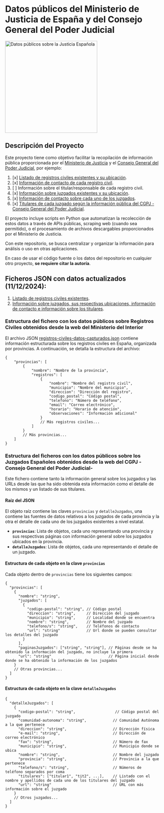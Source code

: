 # Datos públicos del Ministerio de Justicia de España y del Consejo General del Poder Judicial

<img src="https://github.com/user-attachments/assets/cab172b9-2d26-4141-a82f-e6011008cc1f" alt="Datos públicos sobre la Justicia Española" width="300">


## Descripción del Proyecto

Este proyecto tiene como objetivo facilitar la recopilación de información pública proporcionada por el [Ministerio de Justicia](https://www.mjusticia.gob.es) y el [Consejo General del Poder Judicial](https://www.poderjudicial.es/), por ejemplo:

1. [x] [Listado de registros civiles existentes y su ubicación][1].
2. [x] [Información de contacto de cada registro civil][1].
3. [ ] Información sobre el titular/responsable de cada registro civil.
4. [x] [Información sobre juzgados existentes y su ubicación][2].
5. [x] [Información de contacto sobre cada uno de los juzgados][2].
6. [x] [Titulares de cada juzgado según la información pública del CGPJ -Consejo General del Poder Judicial][2].

El proyecto incluye scripts en Python que automatizan la recolección de estos datos a través de APIs públicas, scraping web (cuando sea permitido), o el procesamiento de archivos descargables proporcionados por el Ministerio de Justicia.

Con este repositorio, se busca centralizar y organizar la información para análisis o uso en otras aplicaciones.

En caso de usar el código fuente o los datos del repositorio en cualquier otro proyecto, **se requiere citar la autoría**.

## Ficheros JSON con datos actualizados (11/12/2024):
1. [Listado de registros civiles existentes][1].
2. [Información sobre juzgados, sus respectivas ubicaciones, información de contacto e información sobre los titulares][2].

   
### Estructura del fichero con los datos públicos sobre Registros Civiles obtenidos desde la web del Ministerio del Interior

El archivo JSON [registros-civiles-datos-capturados.json][1] contiene información estructurada sobre los registros civiles en España, organizada por provincias. A continuación, se detalla la estructura del archivo:
```
{
    "provincias": [
        {
            "nombre": "Nombre de la provincia",
            "registros": [
                {
                    "nombre": "Nombre del registro civil",
                    "municipio": "Nombre del municipio",
                    "direccion": "Dirección del registro",
                    "codigo_postal": "Código postal",
                    "telefono": "Número de teléfono",
                    "email": "Correo electrónico",
                    "horario": "Horario de atención",
                    "observaciones": "Información adicional"
                }
                // Más registros civiles...
            ]
        }
        // Más provincias...
    ]
}
```

### Estructura del ficheros con los datos públicos sobre los Juzgados Españoles obtenidos desde la web del CGPJ -Consejo General del Poder Judicial-
Este fichero contiene tanto la información general sobre los juzgados y las URLs desde las que ha sido obtenida esta información como el detalle de los mismos y un listado de sus titulares.

#### Raíz del JSON
El objeto raíz contiene las claves ```provincias``` y ```detalleJuzgados```, una contiene las fuentes de datos relativos a los juzgados de cada provincia y la otra el detalle de cada uno de los juzgados existentes a nivel estatal.

- **`provincias`**: Lista de objetos, cada uno representando una provincia y sus respectivas páginas con información general sobre los juzgados ubicados en la provincia.
- **`detalleJuzgados`**: Lista de objetos, cada uno representando el detalle de un juzgado.

#### Estructura de cada objeto en la clave `provincias`
Cada objeto dentro de `provincias` tiene los siguientes campos:

```
{
  "provincias": [
    {
      "nombre": "string",
      "juzgados": [
        {
          "codigo-postal": "string", // Código postal 
          "direccion": "string",     // Dirección del juzgado
          "municipio": "string",     // Localidad donde se encuentra
          "nombre": "string",        // Nombre del juzgado
          "telefono/s": "string",    // Teléfonos de contacto
          "url": "string"            // Url donde se pueden consultar los detalles del juzgado
        }
      ],
      "paginasJuzgados": ["string", "string"], // Páginas desde se ha obtenido la información del juzgado, no incluye la primera
      "url": "string"                          // Página inicial desde donde se ha obtenido la información de los juzgados
    }
    // Otras provincias...
  ]
}
```


#### Estructura de cada objeto en la clave `detalleJuzgados`
```
{
  "detalleJuzgados": [
    {
      "codigo-postal": "string",                  // Código postal del juzgado
      "comunidad-autonoma": "string",            // Comunidad Autónoma a la que pertenece
      "direccion": "string",                     // Dirección física
      "e-mail": "string",                        // Dirección de correo electrónico
      "fax": "string",                           // Número de fax
      "municipio": "string",                     // Municipio donde se ubica
      "nombre": "string",                        // Nombre del juzgado
      "provincia": "string",                     // Provincia a la que pertenece
      "telefono/s": "string",                    // Números de teléfono separados por coma
      "titulares": ["titular1", "tit2", ...],    // Listado con el nombre y apellidos de cada uno de los titulares del juzgado
      "url": "string"                            // URL con más información sobre el juzgado
    }
    // Otros juzgados...
  ]
}
```
   
[1]: <./data/registros-civiles-datos-capturados.json> "Datos de los Registros Civiles existentes."
[2]: <./data/juzgados-cpgj-datos-capturados.json> "Datos de juzgados españoles obtenidos desde el CGPJ."
